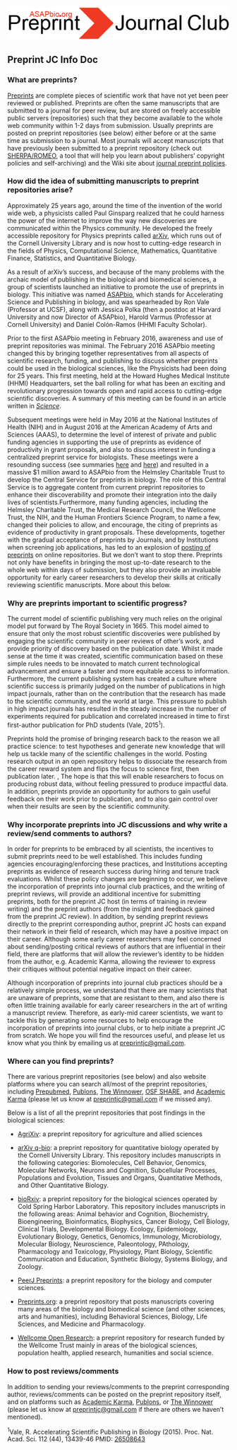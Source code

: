 ![Alt-text](https://github.com/SamanthaHindle/preprint_JournalClub/blob/master/logo.png)

## Preprint JC Info Doc

### What are preprints?
[Preprints](https://www.authorea.com/users/8850/articles/168656-what-is-a-preprint) are complete pieces of scientific work that have not yet been peer reviewed or published. Preprints are often the same manuscripts that are submitted to a journal for peer review, but are stored on freely accessible public servers (repositories) such that they become available to the whole web community within 1-2 days from submission. Usually preprints are posted on preprint repositories (see below) either before or at the same time as submission to a journal. Most journals will accept manuscripts that have previously been submitted to a preprint repository (check out [SHERPA/ROMEO](http://www.sherpa.ac.uk/romeo/index.php), a tool that will help you learn about publishers’ copyright policies and self-archiving) and the Wiki site about [journal preprint policies](https://en.wikipedia.org/wiki/List_of_academic_journals_by_preprint_policy). 
 
 
### How did the idea of submitting manuscripts to preprint repositories arise?
Approximately 25 years ago, around the time of the invention of the world wide web, a physicists called Paul Ginsparg realized that he could harness the power of the internet to improve the way new discoveries are communicated within the Physics community. He developed the freely accessible repository for Physics preprints called [arXiv](https://arxiv.org/), which runs out of the Cornell University Library and is now host to cutting-edge research in the fields of Physics, Computational Science, Mathematics, Quantitative Finance, Statistics, and Quantitative Biology. 
 
As a result of arXiv’s success, and because of the many problems with the archaic model of publishing in the biological and biomedical sciences, a group of scientists launched an initiative to promote the use of preprints in biology. This initiative was named [ASAPbio](http://asapbio.org/), which stands for Accelerating Science and Publishing in biology, and was spearheaded by Ron Vale (Professor at UCSF), along with Jessica Polka (then a postdoc at Harvard University and now Director of ASAPbio), Harold Varmus (Professor at Cornell University) and Daniel Colón-Ramos (HHMI Faculty Scholar). 
 
Prior to the first ASAPbio meeting in February 2016, awareness and use of preprint repositories was minimal. The February 2016 ASAPbio meeting changed this by bringing together representatives from all aspects of scientific research, funding, and publishing to discuss whether preprints could be used in the biological sciences, like the Physicists had been doing for 25 years. This first meeting, held at the Howard Hughes Medical Institute (HHMI) Headquarters, set the ball rolling for what has been an exciting and revolutionary progression towards open and rapid access to cutting-edge scientific discoveries. A summary of this meeting can be found in an article written in [_Science_](http://science.sciencemag.org/content/352/6288/899.full).
 
Subsequent meetings were held in May 2016 at the National Institutes of Health (NIH) and in August 2016 at the American Academy of Arts and Sciences (AAAS), to determine the level of interest of private and public funding agencies in supporting the use of preprints as evidence of productivity in grant proposals, and also to discuss interest in funding a centralized preprint service for biologists. These meetings were a resounding success (see summaries [here](http://asapbio.org/summary-of-the-asapbio-funders-workshop) and [here](https://riojournal.com/articles.php?id=11825)) and resulted in a massive $1 million award to ASAPbio from the Helmsley Charitable Trust to develop the Central Service for preprints in biology. The role of this Central Service is to aggregate content from current preprint repositories to enhance their discoverability and promote their integration into the daily lives of scientists.Furthermore, many funding agencies, including the Helmsley Charitable Trust, the Medical Research Council, the Wellcome Trust, the NIH, and the Human Frontiers Science Program, to name a few, changed their policies to allow, and encourage, the citing of preprints as evidence of productivity in grant proposals. These developments, together with the gradual acceptance of preprints by Journals, and by Institutions when screening job applications, has led to an explosion of [posting of preprints](http://asapbio.org/preprint-info/biology-preprints-over-time) on online repositories. But we don’t want to stop there. Preprints not only have benefits in bringing the most up-to-date research to the whole web within days of submission, but they also provide an invaluable opportunity for early career researchers to develop their skills at critically reviewing scientific manuscripts. More about this below.
 
 
### Why are preprints important to scientific progress? 
The current model of scientific publishing very much relies on the original model put forward by The Royal Society in 1665. This model aimed to ensure that only the most robust scientific discoveries were published by engaging the scientific community in peer reviews of other’s work, and provide priority of discovery based on the publication date. Whilst it made sense at the time it was created, scientific communication based on these simple rules needs to be innovated to match current technological advancement and ensure a faster and more equitable access to information. Furthermore, the current publishing system has created a culture where scientific success is primarily judged on the number of publications in high impact journals, rather than on the contribution that the research has made to the scientific community, and the world at large. This pressure to publish in high impact journals has resulted in the steady increase in the number of experiments required for publication and correlated increased in time to first first-author publication for PhD students (Vale, 2015<sup>1</sup>).  
 
Preprints hold the promise of bringing research back to the reason we all practice science: to test hypotheses and generate new knowledge that will help us tackle many of the scientific challenges in the world. Posting research output  in an open repository helps to dissociate the research from the career reward system and flips the focus to science first, then publication later. , The hope is that this will enable researchers to focus on producing robust data, without feeling pressured to produce impactful data. In addition, preprints provide an opportunity for authors to gain useful feedback on their work prior to publication, and to also gain control over when their results are seen by the scientific community. 
 
 
### Why incorporate preprints into JC discussions and why write a review/send comments to authors?
In order for preprints to be embraced by all scientists, the incentives to submit preprints need to be well established. This includes funding agencies encouraging/enforcing these practices, and Institutions accepting preprints as evidence of research success during hiring and tenure track evaluations. Whilst these policy changes are beginning to occur, we believe the incorporation of preprints into journal club practices, and the writing of preprint reviews, will provide an additional incentive for submitting preprints, both for the preprint JC host (in terms of training in review writing) and the preprint authors (from the insight and feedback gained from the preprint JC review). In addition, by sending preprint reviews directly to the preprint corresponding author, preprint JC hosts can expand their network in their field of research, which may have a positive impact on their career. Although some early career researchers may feel concerned about sending/posting critical reviews of authors that are influential in their field, there are platforms that will allow the reviewer’s identity to be hidden from the author, e.g. Academic Karma, allowing the reviewer to express their critiques without potential negative impact on their career.
 
Although incorporation of preprints into journal club practices should be a relatively simple process, we understand that there are many scientists that are unaware of preprints, some that are resistant to them, and also there is often little training available for early career researchers in the art of writing a manuscript review. Therefore, as early-mid career scientists, we want to tackle this by generating some resources to help encourage the incorporation of preprints into journal clubs, or to help initiate a preprint JC from scratch. We hope you will find the resources useful, and please let us know what you think by emailing us at
 preprintjc@gmail.com.
 
 
### Where can you find preprints?
There are various preprint repositories (see below) and also website platforms where you can search all/most of the preprint repositories, including [Prepubmed](http://www.prepubmed.org/), [Publons](https://publons.com/home/), [The Winnower](https://thewinnower.com/), [OSF SHARE](https://share.osf.io/discover?type=preprint), and  [Academic Karma](http://academickarma.org/) (please let us know at preprintjc@gmail.com if we missed any).
 
Below is a list of all the preprint repositories that post findings in the biological sciences:
 
   * [AgriXiv](https://agrixiv.wordpress.com): a preprint repository for agriculture and allied sciences

   * [arXiv q-bio](https://arxiv.org/archive/q-bio): a preprint repository for quantitative biology operated by the Cornell University Library. This repository includes manuscripts in the following categories: Biomolecules, Cell Behavior, Genomics, Molecular Networks, Neurons and Cognition, Subcellular Processes, Populations and Evolution, Tissues and Organs, Quantitative Methods, and Other Quantitative Biology.

   * [bioRxiv](http://www.biorxiv.org/): a preprint repository for the biological sciences operated by Cold Spring Harbor Laboratory. This repository includes manuscripts in the following areas: Animal behavior and Cognition, Biochemistry, Bioengineering, Bioinformatics, Biophysics, Cancer Biology, Cell Biology, Clinical Trials, Developmental Biology. Ecology, Epidemiology, Evolutionary Biology, Genetics, Genomics, Immunology, Microbiology, Molecular Biology, Neuroscience, Paleontology, PAthology, Pharmacology and Toxicology, Physiology, Plant Biology, Scientific Communication and Education, Synthetic Biology, Systems Biology, and Zoology.

   * [PeerJ Preprints](https://peerj.com/preprints/): a preprint repository for the biology and computer sciences. 

   * [Preprints.org](https://www.preprints.org/): a preprint repository that posts manuscripts covering many areas of the biology and biomedical science (and other sciences, arts and humanities), including Behavioral Sciences, Biology, Life Sciences, and Medicine and Pharmacology.

   * [Wellcome Open Research](https://wellcomeopenresearch.org/): a preprint repository for research funded by the Wellcome Trust mainly in areas of the biological sciences, population health, applied research, humanities and social science.
 
 
### How to post reviews/comments
In addition to sending your reviews/comments to the preprint corresponding author, reviews/comments can be posted on the preprint repository itself, and on platforms such as [Academic Karma](http://academickarma.org/), [Publons](https://publons.com/home/), or [The Winnower](https://thewinnower.com/) (please let us know at preprintjc@gmail.com if there are others we haven’t mentioned). 
 

<sup>1</sup>Vale, R. Accelerating Scientific Publishing in Biology (2015). Proc. Nat. Acad. Sci. 112 (44), 13439-46 PMID: [26508643](https://www.ncbi.nlm.nih.gov/pubmed/26508643)
